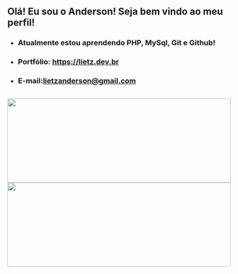 ## Olá! Eu sou o Anderson! Seja bem vindo ao meu perfil!


- ###  Atualmente estou aprendendo **PHP**, **MySql**, **Git** e **Github**!
- ###  Portfólio: https://lietz.dev.br
- ###  E-mail:<a href="emailto:lietzanderson@gmail.com">lietzanderson@gmail.com</a>
##
<div>
  <a href="https://github.com/andersonlietz">
  <img height="190em" width="100%" src="https://github-readme-stats.vercel.app/api?username=andersonlietz&show_icons=true&theme=dark&include_all_commits=true&count_private=true"/>
  <img height="190em" width="100%" src="https://github-readme-stats.vercel.app/api/top-langs/?username=andersonlietz&layout=compact&langs_count=7&theme=dark"/>

</div>

## 

<!---
andersonlietz/andersonlietz is a ✨ special ✨ repository because its `README.md` (this file) appears on your GitHub profile.
You can click the Preview link to take a look at your changes.
--->
